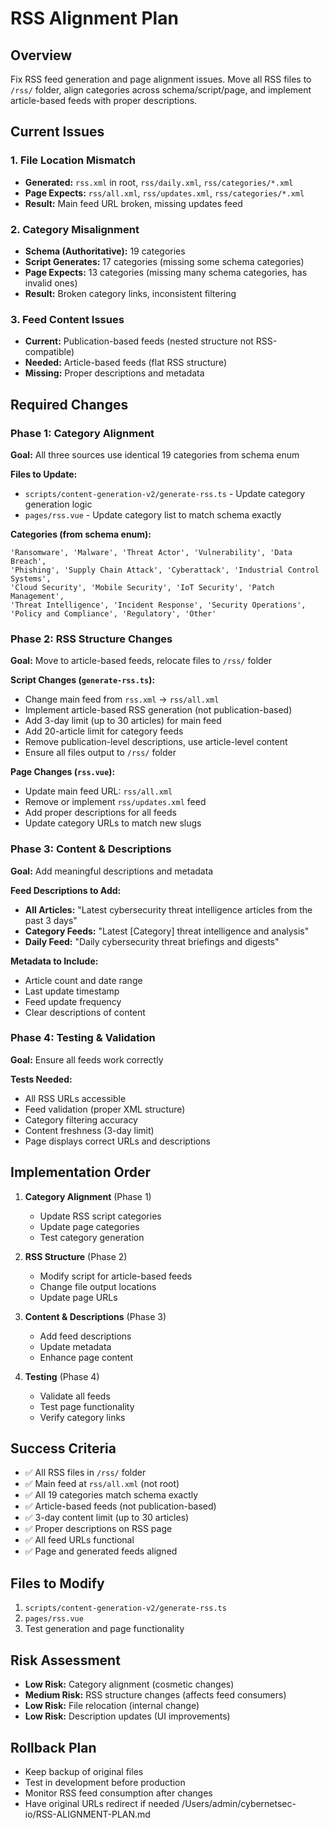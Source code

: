 # RSS Alignment Plan

## Overview
Fix RSS feed generation and page alignment issues. Move all RSS files to `/rss/` folder, align categories across schema/script/page, and implement article-based feeds with proper descriptions.

## Current Issues

### 1. File Location Mismatch
- **Generated:** `rss.xml` in root, `rss/daily.xml`, `rss/categories/*.xml`
- **Page Expects:** `rss/all.xml`, `rss/updates.xml`, `rss/categories/*.xml`
- **Result:** Main feed URL broken, missing updates feed

### 2. Category Misalignment
- **Schema (Authoritative):** 19 categories
- **Script Generates:** 17 categories (missing some schema categories)
- **Page Expects:** 13 categories (missing many schema categories, has invalid ones)
- **Result:** Broken category links, inconsistent filtering

### 3. Feed Content Issues
- **Current:** Publication-based feeds (nested structure not RSS-compatible)
- **Needed:** Article-based feeds (flat RSS structure)
- **Missing:** Proper descriptions and metadata

## Required Changes

### Phase 1: Category Alignment
**Goal:** All three sources use identical 19 categories from schema enum

**Files to Update:**
- `scripts/content-generation-v2/generate-rss.ts` - Update category generation logic
- `pages/rss.vue` - Update category list to match schema exactly

**Categories (from schema enum):**
```
'Ransomware', 'Malware', 'Threat Actor', 'Vulnerability', 'Data Breach',
'Phishing', 'Supply Chain Attack', 'Cyberattack', 'Industrial Control Systems',
'Cloud Security', 'Mobile Security', 'IoT Security', 'Patch Management',
'Threat Intelligence', 'Incident Response', 'Security Operations',
'Policy and Compliance', 'Regulatory', 'Other'
```

### Phase 2: RSS Structure Changes
**Goal:** Move to article-based feeds, relocate files to `/rss/` folder

**Script Changes (`generate-rss.ts`):**
- Change main feed from `rss.xml` → `rss/all.xml`
- Implement article-based RSS generation (not publication-based)
- Add 3-day limit (up to 30 articles) for main feed
- Add 20-article limit for category feeds
- Remove publication-level descriptions, use article-level content
- Ensure all files output to `/rss/` folder

**Page Changes (`rss.vue`):**
- Update main feed URL: `rss/all.xml`
- Remove or implement `rss/updates.xml` feed
- Add proper descriptions for all feeds
- Update category URLs to match new slugs

### Phase 3: Content & Descriptions
**Goal:** Add meaningful descriptions and metadata

**Feed Descriptions to Add:**
- **All Articles:** "Latest cybersecurity threat intelligence articles from the past 3 days"
- **Category Feeds:** "Latest [Category] threat intelligence and analysis"
- **Daily Feed:** "Daily cybersecurity threat briefings and digests"

**Metadata to Include:**
- Article count and date range
- Last update timestamp
- Feed update frequency
- Clear descriptions of content

### Phase 4: Testing & Validation
**Goal:** Ensure all feeds work correctly

**Tests Needed:**
- All RSS URLs accessible
- Feed validation (proper XML structure)
- Category filtering accuracy
- Content freshness (3-day limit)
- Page displays correct URLs and descriptions

## Implementation Order

1. **Category Alignment** (Phase 1)
   - Update RSS script categories
   - Update page categories
   - Test category generation

2. **RSS Structure** (Phase 2)
   - Modify script for article-based feeds
   - Change file output locations
   - Update page URLs

3. **Content & Descriptions** (Phase 3)
   - Add feed descriptions
   - Update metadata
   - Enhance page content

4. **Testing** (Phase 4)
   - Validate all feeds
   - Test page functionality
   - Verify category links

## Success Criteria

- ✅ All RSS files in `/rss/` folder
- ✅ Main feed at `rss/all.xml` (not root)
- ✅ All 19 categories match schema exactly
- ✅ Article-based feeds (not publication-based)
- ✅ 3-day content limit (up to 30 articles)
- ✅ Proper descriptions on RSS page
- ✅ All feed URLs functional
- ✅ Page and generated feeds aligned

## Files to Modify

1. `scripts/content-generation-v2/generate-rss.ts`
2. `pages/rss.vue`
3. Test generation and page functionality

## Risk Assessment

- **Low Risk:** Category alignment (cosmetic changes)
- **Medium Risk:** RSS structure changes (affects feed consumers)
- **Low Risk:** File relocation (internal change)
- **Low Risk:** Description updates (UI improvements)

## Rollback Plan

- Keep backup of original files
- Test in development before production
- Monitor RSS feed consumption after changes
- Have original URLs redirect if needed</content>
<parameter name="filePath">/Users/admin/cybernetsec-io/RSS-ALIGNMENT-PLAN.md